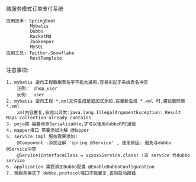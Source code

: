 微服务模式订单支付系统

    应用技术: SpringBoot
             Mybatis
             Dubbo
             RocketMQ
             Zookeeper
             MySQL
    应用工具: Twitter-Snowflake
             RestTemplate
             
注意事项:

    1. mybatis 逆向工程数据表名字不能太通用,容易引起于系统表名冲突
        正例:  shop_user
        反例:  user 
    2. mybatis 逆向工程 *.xml文件生成是追加式添加,在重新生成 *.xml 时,建议删除原 *.xml
        xml内容重复,会抛出异常:java.lang.IllegalArgumentException: Result Maps collection already contains
    3. pojo类 需要继承Serializable,才可以使用dubboRPC通信
    4. mapper接口 需要添加注解 @Mapper 
    5. service.impl 服务需要添加:
        @Component :添加注解 'spring @Service' , 使用原因: 避免与dubbo @Service冲突
        @Service(interfaceClass = xxxxxxService.class) :该 service 为dubbo service
    6. application 需要添加Dubbo配置 @EnableDubboConfiguration
    7. 微服务模式下 dubbo.protocol端口不能重复,否则启动报错